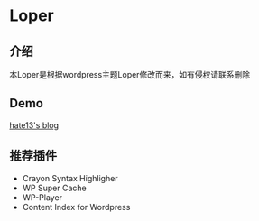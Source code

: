 # Loper

## 介绍
本Loper是根据wordpress主题Loper修改而来，如有侵权请联系删除

## Demo
[hate13's blog](http://hate13.com)

## 推荐插件
* Crayon Syntax Highligher
* WP Super Cache
* WP-Player
* Content Index for Wordpress
